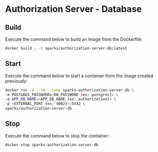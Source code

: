 # Authorization Server - Database

## Build

Execute the command below to build an image from the Dockerfile:

```bash
docker build . -t sparks/authorization-server-db:latest
```

## Start

Execute the command below to start a container from the image created previously:

```bash
docker run -d --rm --name sparks-authorization-server-db \
-e POSTGRES_PASSWORD=<DB_PASSWORD (ex: postgres)> \
-e APP_DB_NAME=<APP_DB_NAME (ex: authorization)> \
-p <EXTERNAL_PORT (ex: 4002)>:5432 \
sparks/authorization-server-db
```

## Stop

Execute the command below to stop the container:

```bash
docker stop sparks-authorization-server-db
```
